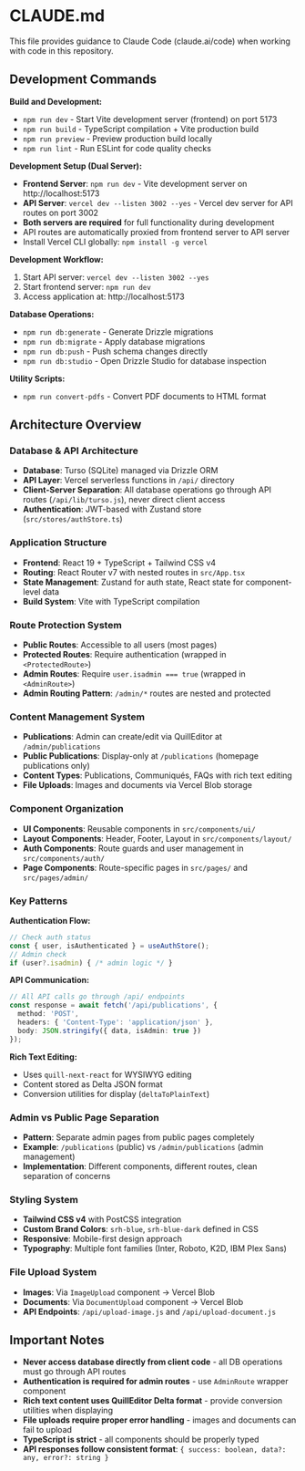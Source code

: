 # CLAUDE.md

This file provides guidance to Claude Code (claude.ai/code) when working with code in this repository.

## Development Commands

**Build and Development:**
- `npm run dev` - Start Vite development server (frontend) on port 5173
- `npm run build` - TypeScript compilation + Vite production build
- `npm run preview` - Preview production build locally
- `npm run lint` - Run ESLint for code quality checks

**Development Setup (Dual Server):**
- **Frontend Server**: `npm run dev` - Vite development server on http://localhost:5173
- **API Server**: `vercel dev --listen 3002 --yes` - Vercel dev server for API routes on port 3002
- **Both servers are required** for full functionality during development
- API routes are automatically proxied from frontend server to API server
- Install Vercel CLI globally: `npm install -g vercel`

**Development Workflow:**
1. Start API server: `vercel dev --listen 3002 --yes`
2. Start frontend server: `npm run dev`
3. Access application at: http://localhost:5173

**Database Operations:**
- `npm run db:generate` - Generate Drizzle migrations
- `npm run db:migrate` - Apply database migrations
- `npm run db:push` - Push schema changes directly
- `npm run db:studio` - Open Drizzle Studio for database inspection

**Utility Scripts:**
- `npm run convert-pdfs` - Convert PDF documents to HTML format

## Architecture Overview

### Database & API Architecture
- **Database**: Turso (SQLite) managed via Drizzle ORM
- **API Layer**: Vercel serverless functions in `/api/` directory
- **Client-Server Separation**: All database operations go through API routes (`/api/lib/turso.js`), never direct client access
- **Authentication**: JWT-based with Zustand store (`src/stores/authStore.ts`)

### Application Structure
- **Frontend**: React 19 + TypeScript + Tailwind CSS v4
- **Routing**: React Router v7 with nested routes in `src/App.tsx`
- **State Management**: Zustand for auth state, React state for component-level data
- **Build System**: Vite with TypeScript compilation

### Route Protection System
- **Public Routes**: Accessible to all users (most pages)
- **Protected Routes**: Require authentication (wrapped in `<ProtectedRoute>`)
- **Admin Routes**: Require `user.isadmin === true` (wrapped in `<AdminRoute>`)
- **Admin Routing Pattern**: `/admin/*` routes are nested and protected

### Content Management System
- **Publications**: Admin can create/edit via QuillEditor at `/admin/publications`
- **Public Publications**: Display-only at `/publications` (homepage publications only)
- **Content Types**: Publications, Communiqués, FAQs with rich text editing
- **File Uploads**: Images and documents via Vercel Blob storage

### Component Organization
- **UI Components**: Reusable components in `src/components/ui/`
- **Layout Components**: Header, Footer, Layout in `src/components/layout/`
- **Auth Components**: Route guards and user management in `src/components/auth/`
- **Page Components**: Route-specific pages in `src/pages/` and `src/pages/admin/`

### Key Patterns

**Authentication Flow:**
```typescript
// Check auth status
const { user, isAuthenticated } = useAuthStore();
// Admin check
if (user?.isadmin) { /* admin logic */ }
```

**API Communication:**
```typescript
// All API calls go through /api/ endpoints
const response = await fetch('/api/publications', {
  method: 'POST',
  headers: { 'Content-Type': 'application/json' },
  body: JSON.stringify({ data, isAdmin: true })
});
```

**Rich Text Editing:**
- Uses `quill-next-react` for WYSIWYG editing
- Content stored as Delta JSON format
- Conversion utilities for display (`deltaToPlainText`)

### Admin vs Public Page Separation
- **Pattern**: Separate admin pages from public pages completely
- **Example**: `/publications` (public) vs `/admin/publications` (admin management)
- **Implementation**: Different components, different routes, clean separation of concerns

### Styling System
- **Tailwind CSS v4** with PostCSS integration
- **Custom Brand Colors**: `srh-blue`, `srh-blue-dark` defined in CSS
- **Responsive**: Mobile-first design approach
- **Typography**: Multiple font families (Inter, Roboto, K2D, IBM Plex Sans)

### File Upload System
- **Images**: Via `ImageUpload` component → Vercel Blob
- **Documents**: Via `DocumentUpload` component → Vercel Blob
- **API Endpoints**: `/api/upload-image.js` and `/api/upload-document.js`

## Important Notes

- **Never access database directly from client code** - all DB operations must go through API routes
- **Authentication is required for admin routes** - use `AdminRoute` wrapper component
- **Rich text content uses QuillEditor Delta format** - provide conversion utilities when displaying
- **File uploads require proper error handling** - images and documents can fail to upload
- **TypeScript is strict** - all components should be properly typed
- **API responses follow consistent format**: `{ success: boolean, data?: any, error?: string }`